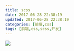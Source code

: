 ```yaml
---
title: scss
date: 2017-06-28 22:38:19
updated: 2017-06-28 22:38:19
categories: [前端,css]
tags: [前端,css,scss,开发]
---
```


![](https://o8taa43yk.bkt.clouddn.com/4763463-7b9f34271ace44a8.png)